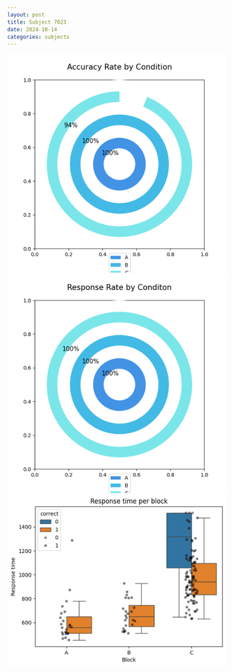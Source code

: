 ```yaml
---
layout: post
title: Subject 7023
date: 2024-10-14
categories: subjects
---
```


![](data/7023/run-4/7023_accuracy_rate.png)
![](data/7023/run-4/7023_response_rate.png)
![](data/7023/run-4/7023_rt.png)
